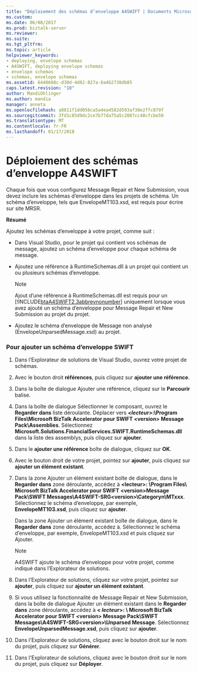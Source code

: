 ```yaml
---
title: "Déploiement des schémas d’enveloppe A4SWIFT | Documents Microsoft"
ms.custom: 
ms.date: 06/08/2017
ms.prod: biztalk-server
ms.reviewer: 
ms.suite: 
ms.tgt_pltfrm: 
ms.topic: article
helpviewer_keywords:
- deploying, envelope schemas
- A4SWIFT, deploying envelope schemas
- envelope schemas
- schemas, envelope schemas
ms.assetid: 6440608c-d30d-4d82-827a-8a4b2738db85
caps.latest.revision: "10"
author: MandiOhlinger
ms.author: mandia
manager: anneta
ms.openlocfilehash: a8811f1dd056ca5a4ea4582d593af30e2ffc879f
ms.sourcegitcommit: 3fd1c85d9dc2ce7b77da75a5c2087cc48cfcbe50
ms.translationtype: MT
ms.contentlocale: fr-FR
ms.lasthandoff: 01/17/2018
---
```

# <a name="deploying-a4swift-envelope-schemas"></a>Déploiement des schémas d’enveloppe A4SWIFT
Chaque fois que vous configurez Message Repair et New Submission, vous devez inclure les schémas d’enveloppe dans les projets de schéma. Un schéma d’enveloppe, tels que EnvelopeMT103.xsd, est requis pour écrire sur site MRSR.  
  
 **Résumé**  
  
 Ajoutez les schémas d’enveloppe à votre projet, comme suit :  
  
-   Dans Visual Studio, pour le projet qui contient vos schémas de message, ajoutez un schéma d’enveloppe pour chaque schéma de message.  
  
-   Ajoutez une référence à RuntimeSchemas.dll à un projet qui contient un ou plusieurs schémas d’enveloppe.  
  
    > [!NOTE]
    >  Ajout d’une référence à RuntimeSchemas.dll est requis pour un [!INCLUDE[btaA4SWIFT2.3abbrevnonumber](../../includes/btaa4swift2-3abbrevnonumber-md.md)] uniquement lorsque vous avez ajouté un schéma d’enveloppe pour Message Repair et New Submission au projet du projet.  
  
-   Ajoutez le schéma d’enveloppe de Message non analysé (EnvelopeUnparsedMessage.xsd) au projet.  
  
### <a name="to-add-a-swift-envelope-schema"></a>Pour ajouter un schéma d’enveloppe SWIFT  
  
1.  Dans l’Explorateur de solutions de Visual Studio, ouvrez votre projet de schémas.  
  
2.  Avec le bouton droit **références**, puis cliquez sur **ajouter une référence**.  
  
3.  Dans la boîte de dialogue Ajouter une référence, cliquez sur le **Parcourir** balise.  
  
4.  Dans la boîte de dialogue Sélectionner le composant, ouvrez le **Regarder dans** liste déroulante. Déplacer vers ***\<lecteur\>*:\Program Files\Microsoft BizTalk Accelerator pour SWIFT \<version\> Message Pack\Assemblies**. Sélectionnez **Microsoft.Solutions.FinancialServices.SWIFT.RuntimeSchemas.dll** dans la liste des assemblys, puis cliquez sur **ajouter**.  
  
5.  Dans le **ajouter une référence** boîte de dialogue, cliquez sur **OK**.  
  
6.  Avec le bouton droit de votre projet, pointez sur **ajouter**, puis cliquez sur **ajouter un élément existant**.  
  
7.  Dans la zone Ajouter un élément existant boîte de dialogue, dans le **Regarder dans** zone déroulante, accédez à  **\<lecteur\>: \Program Files\ Microsoft BizTalk Accelerator pour SWIFT \<version\>Message Pack\SWIFT Messages\A4SWIFT-SRG\<version\>\Categoryn\MTxxx**. Sélectionnez le schéma d’enveloppe, par exemple, **EnvelopeMT103.xsd**, puis cliquez sur **ajouter**.  
  
     Dans la zone Ajouter un élément existant boîte de dialogue, dans le **Regarder dans** zone déroulante, accédez à. Sélectionnez le schéma d’enveloppe, par exemple, EnvelopeMT103.xsd et puis cliquez sur Ajouter.  
  
    > [!NOTE]
    >  A4SWIFT ajoute le schéma d’enveloppe pour votre projet, comme indiqué dans l’Explorateur de solutions.  
  
8.  Dans l’Explorateur de solutions, cliquez sur votre projet, pointez sur **ajouter**, puis cliquez sur **ajouter un élément existant**.  
  
9. Si vous utilisez la fonctionnalité de Message Repair et New Submission, dans la boîte de dialogue Ajouter un élément existant dans le **Regarder dans** zone déroulante, accédez à  **\< *lecteur*\>: \ Microsoft BizTalk Accelerator pour SWIFT \<version\> Message Pack\SWIFT Messages\A4SWIFT-SRG\<version\>\Unparsed Message**. Sélectionnez **EnvelopeUnparsedMessage.xsd**, puis cliquez sur **ajouter**.  
  
10. Dans l'Explorateur de solutions, cliquez avec le bouton droit sur le nom du projet, puis cliquez sur **Générer**.  
  
11. Dans l'Explorateur de solutions, cliquez avec le bouton droit sur le nom du projet, puis cliquez sur **Déployer**.